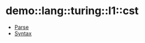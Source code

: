 # demo::lang::turing::l1::cst


   * [Parse](/docs/Library/demo/lang/turing/l1/cst/Parse.md)
   * [Syntax](/docs/Library/demo/lang/turing/l1/cst/Syntax.md)